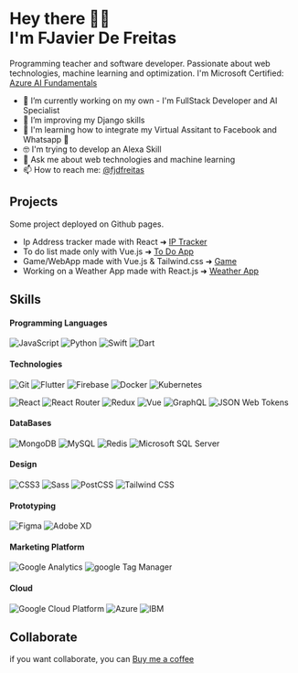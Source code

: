 # Hey there 👋🏻 <br> I'm FJavier De Freitas

Programming teacher and software developer. Passionate about web technologies, machine learning and optimization.
I'm Microsoft Certified: [Azure AI Fundamentals](www.google.com) 

- 🔭 I’m currently working on my own - I'm FullStack Developer and AI Specialist
- 🌱 I’m improving my Django skills
- 🤖 I'm learning how to integrate my Virtual Assitant to Facebook and Whatsapp 🥳
- 🤓 I'm trying to develop an Alexa Skill
- 💬 Ask me about web technologies and machine learning
- 📫 How to reach me: [@fjdfreitas](https://twitter.com/fjdfreitas)

## Projects

Some project deployed on Github pages.

- Ip Address tracker made with React &#x279c; [IP Tracker](https://scorcherfjk.github.io/ip-address-tracker/)
- To do list made only with Vue.js &#x279c; [To Do App](https://scorcherfjk.github.io/ToDoListVue/) 
- Game/WebApp made with Vue.js & Tailwind.css &#x279c; [Game](https://scorcherfjk.github.io/juego-seleccion/)
- Working on a Weather App made with React.js &#x279c; [Weather App](https://scorcherfjk.github.io/weather-app/)

## Skills

#### Programming Languages

![JavaScript](https://img.shields.io/badge/-Javascript-040d04?style=flat-square&logo=javascript)
![Python](https://img.shields.io/badge/-Python-040d04?style=flat-square&logo=python)
![Swift](https://img.shields.io/badge/-Swift-040d04?style=flat-square&logo=swift)
![Dart](https://img.shields.io/badge/-Dart-040d04?style=flat-square&logo=dart)

#### Technologies

![Git](https://img.shields.io/badge/-Git-040d04?style=flat-square&logo=git)
![Flutter](https://img.shields.io/badge/-Flutter-040d04?style=flat-square&logo=flutter)
![Firebase](https://img.shields.io/badge/-Firebase-040d04?style=flat-square&logo=firebase)
![Docker](https://img.shields.io/badge/-Docker-040d04?style=flat-square&logo=docker)
![Kubernetes](https://img.shields.io/badge/-Kubernetes-040d04?style=flat-square&logo=kubernetes)

![React](https://img.shields.io/badge/-React-black?style=flat-square&logo=react)
![React Router](https://img.shields.io/badge/-React%20Router-040d04?style=flat-square&logo=react-router)
![Redux](https://img.shields.io/badge/-Redux-040d04?style=flat-square&logo=redux)
![Vue](https://img.shields.io/badge/-Vue-black?style=flat-square&logo=vue.js)
![GraphQL](https://img.shields.io/badge/-GraphQL-040d04?style=flat-square&logo=graphql)
![JSON Web Tokens](https://img.shields.io/badge/-JWT-040d04?style=flat-square&logo=json-web-tokens)

#### DataBases

![MongoDB](https://img.shields.io/badge/-MongoDB-black?style=flat-square&logo=mongodb)
![MySQL](https://img.shields.io/badge/-MySQL-040d04?style=flat-square&logo=mysql)
![Redis](https://img.shields.io/badge/-Redis-040d04?style=flat-square&logo=redis)
![Microsoft SQL Server](https://img.shields.io/badge/-MS%20SQL%20Server-040d04?style=flat-square&logo=microsoft-sql-server)

#### Design

![CSS3](https://img.shields.io/badge/-CSS-040d04?style=flat-square&logo=css3)
![Sass](https://img.shields.io/badge/-Sass-black?style=flat-square&logo=sass)
![PostCSS](https://img.shields.io/badge/-PostCSS-040d04?style=flat-square&logo=postcss)
![Tailwind CSS](https://img.shields.io/badge/-TailwindCSS-040d04?style=flat-square&logo=tailwind-css)

#### Prototyping

![Figma](https://img.shields.io/badge/-Figma-040d04?style=flat-square&logo=figma)
![Adobe XD](https://img.shields.io/badge/-AdobeXD-black?style=flat-square&logo=adobe-xd)

#### Marketing Platform

![Google Analytics](https://img.shields.io/badge/-Google%20Analytics-040d04?style=flat-square&logo=google-analytics)
![google Tag Manager](https://img.shields.io/badge/-Google%20Tag%20Manager-black?style=flat-square&logo=google-tag-manager)

#### Cloud

![Google Cloud Platform](https://img.shields.io/badge/-GCP-040d04?style=flat-square&logo=google-cloud)
![Azure](https://img.shields.io/badge/-AZURE-040d04?style=flat-square&logo=microsoft-azure)
![IBM](https://img.shields.io/badge/-IBM-040d04?style=flat-square&logo=ibm)

## Collaborate

if you want collaborate, you can [Buy me a coffee](https://www.buymeacoffee.com/scorcherfjk)

